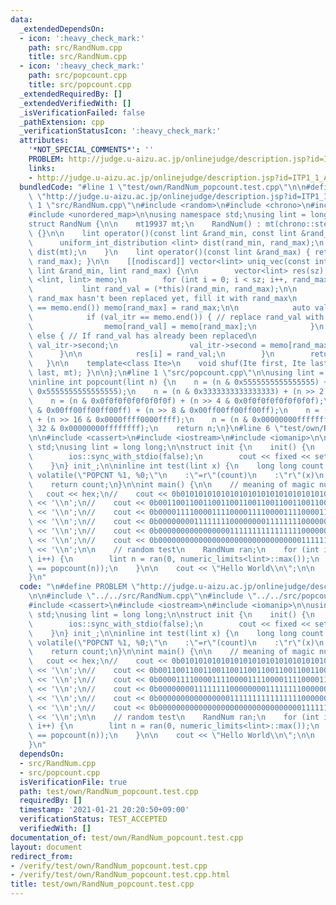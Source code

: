 ```yaml
---
data:
  _extendedDependsOn:
  - icon: ':heavy_check_mark:'
    path: src/RandNum.cpp
    title: src/RandNum.cpp
  - icon: ':heavy_check_mark:'
    path: src/popcount.cpp
    title: src/popcount.cpp
  _extendedRequiredBy: []
  _extendedVerifiedWith: []
  _isVerificationFailed: false
  _pathExtension: cpp
  _verificationStatusIcon: ':heavy_check_mark:'
  attributes:
    '*NOT_SPECIAL_COMMENTS*': ''
    PROBLEM: http://judge.u-aizu.ac.jp/onlinejudge/description.jsp?id=ITP1_1_A
    links:
    - http://judge.u-aizu.ac.jp/onlinejudge/description.jsp?id=ITP1_1_A
  bundledCode: "#line 1 \"test/own/RandNum_popcount.test.cpp\"\n\n#define PROBLEM\
    \ \"http://judge.u-aizu.ac.jp/onlinejudge/description.jsp?id=ITP1_1_A\"\n\n#line\
    \ 1 \"src/RandNum.cpp\"\n#include <random>\n#include <chrono>\n#include <vector>\n\
    #include <unordered_map>\n\nusing namespace std;\nusing lint = long long;\n\n\
    struct RandNum {\n\n    mt19937 mt;\n    RandNum() : mt(chrono::steady_clock::now().time_since_epoch().count())\
    \ {}\n\n    lint operator()(const lint &rand_min, const lint &rand_max) {\n  \
    \      uniform_int_distribution <lint> dist(rand_min, rand_max);\n        return\
    \ dist(mt);\n    }\n    lint operator()(const lint &rand_max) { return (*this)(0LL,\
    \ rand_max); }\n\n    [[nodiscard]] vector<lint> uniq_vec(const int &sz, const\
    \ lint &rand_min, lint rand_max) {\n\n        vector<lint> res(sz);\n        unordered_map\
    \ <lint, lint> memo;\n        for (int i = 0; i < sz; i++, rand_max--) {\n\n \
    \           lint rand_val = (*this)(rand_min, rand_max);\n\n            // If\
    \ rand_max hasn't been replaced yet, fill it with rand_max\n            if (memo.find(rand_max)\
    \ == memo.end()) memo[rand_max] = rand_max;\n\n            auto val_itr = memo.find(rand_val);\n\
    \            if (val_itr == memo.end()) { // replace rand_val with rand_max\n\
    \                memo[rand_val] = memo[rand_max];\n            }\n           \
    \ else { // If rand_val has already been replaced\n                rand_val =\
    \ val_itr->second;\n                val_itr->second = memo[rand_max];\n      \
    \      }\n\n            res[i] = rand_val;\n        }\n        return res;\n \
    \   }\n\n    template<class Ite>\n    void shuf(Ite first, Ite last) { shuffle(first,\
    \ last, mt); }\n\n};\n#line 1 \"src/popcount.cpp\"\n\nusing lint = long long;\n\
    \ninline int popcount(lint n) {\n    n = (n & 0x5555555555555555) + (n >> 1 &\
    \ 0x5555555555555555);\n    n = (n & 0x3333333333333333) + (n >> 2 & 0x3333333333333333);\n\
    \    n = (n & 0x0f0f0f0f0f0f0f0f) + (n >> 4 & 0x0f0f0f0f0f0f0f0f);\n    n = (n\
    \ & 0x00ff00ff00ff00ff) + (n >> 8 & 0x00ff00ff00ff00ff);\n    n = (n & 0x0000ffff0000ffff)\
    \ + (n >> 16 & 0x0000ffff0000ffff);\n    n = (n & 0x00000000ffffffff) + (n >>\
    \ 32 & 0x00000000ffffffff);\n    return n;\n}\n#line 6 \"test/own/RandNum_popcount.test.cpp\"\
    \n\n#include <cassert>\n#include <iostream>\n#include <iomanip>\n\nusing namespace\
    \ std;\nusing lint = long long;\n\nstruct init {\n    init() {\n        cin.tie(nullptr);\n\
    \        ios::sync_with_stdio(false);\n        cout << fixed << setprecision(10);\n\
    \    }\n} init_;\n\ninline int test(lint x) {\n    long long count = 0;\n    __asm__\
    \ volatile(\"POPCNT %1, %0;\"\n    :\"=r\"(count)\n    :\"r\"(x)\n    :\n    );\n\
    \    return count;\n}\n\nint main() {\n\n    // meaning of magic numbers\n// \
    \   cout << hex;\n//    cout << 0b0101010101010101010101010101010101010101010101010101010101010101\
    \ << '\\n';\n//    cout << 0b0011001100110011001100110011001100110011001100110011001100110011\
    \ << '\\n';\n//    cout << 0b0000111100001111000011110000111100001111000011110000111100001111\
    \ << '\\n';\n//    cout << 0b0000000011111111000000001111111100000000111111110000000011111111\
    \ << '\\n';\n//    cout << 0b0000000000000000111111111111111100000000000000001111111111111111\
    \ << '\\n';\n//    cout << 0b0000000000000000000000000000000011111111111111111111111111111111\
    \ << '\\n';\n\n    // random test\n    RandNum ran;\n    for (int i = 0; i < 100000000;\
    \ i++) {\n        lint n = ran(0, numeric_limits<lint>::max());\n        assert(test(n)\
    \ == popcount(n));\n    }\n\n    cout << \"Hello World\\n\";\n\n    return 0;\n\
    }\n"
  code: "\n#define PROBLEM \"http://judge.u-aizu.ac.jp/onlinejudge/description.jsp?id=ITP1_1_A\"\
    \n\n#include \"../../src/RandNum.cpp\"\n#include \"../../src/popcount.cpp\"\n\n\
    #include <cassert>\n#include <iostream>\n#include <iomanip>\n\nusing namespace\
    \ std;\nusing lint = long long;\n\nstruct init {\n    init() {\n        cin.tie(nullptr);\n\
    \        ios::sync_with_stdio(false);\n        cout << fixed << setprecision(10);\n\
    \    }\n} init_;\n\ninline int test(lint x) {\n    long long count = 0;\n    __asm__\
    \ volatile(\"POPCNT %1, %0;\"\n    :\"=r\"(count)\n    :\"r\"(x)\n    :\n    );\n\
    \    return count;\n}\n\nint main() {\n\n    // meaning of magic numbers\n// \
    \   cout << hex;\n//    cout << 0b0101010101010101010101010101010101010101010101010101010101010101\
    \ << '\\n';\n//    cout << 0b0011001100110011001100110011001100110011001100110011001100110011\
    \ << '\\n';\n//    cout << 0b0000111100001111000011110000111100001111000011110000111100001111\
    \ << '\\n';\n//    cout << 0b0000000011111111000000001111111100000000111111110000000011111111\
    \ << '\\n';\n//    cout << 0b0000000000000000111111111111111100000000000000001111111111111111\
    \ << '\\n';\n//    cout << 0b0000000000000000000000000000000011111111111111111111111111111111\
    \ << '\\n';\n\n    // random test\n    RandNum ran;\n    for (int i = 0; i < 100000000;\
    \ i++) {\n        lint n = ran(0, numeric_limits<lint>::max());\n        assert(test(n)\
    \ == popcount(n));\n    }\n\n    cout << \"Hello World\\n\";\n\n    return 0;\n\
    }\n"
  dependsOn:
  - src/RandNum.cpp
  - src/popcount.cpp
  isVerificationFile: true
  path: test/own/RandNum_popcount.test.cpp
  requiredBy: []
  timestamp: '2021-01-21 20:20:50+09:00'
  verificationStatus: TEST_ACCEPTED
  verifiedWith: []
documentation_of: test/own/RandNum_popcount.test.cpp
layout: document
redirect_from:
- /verify/test/own/RandNum_popcount.test.cpp
- /verify/test/own/RandNum_popcount.test.cpp.html
title: test/own/RandNum_popcount.test.cpp
---
```

